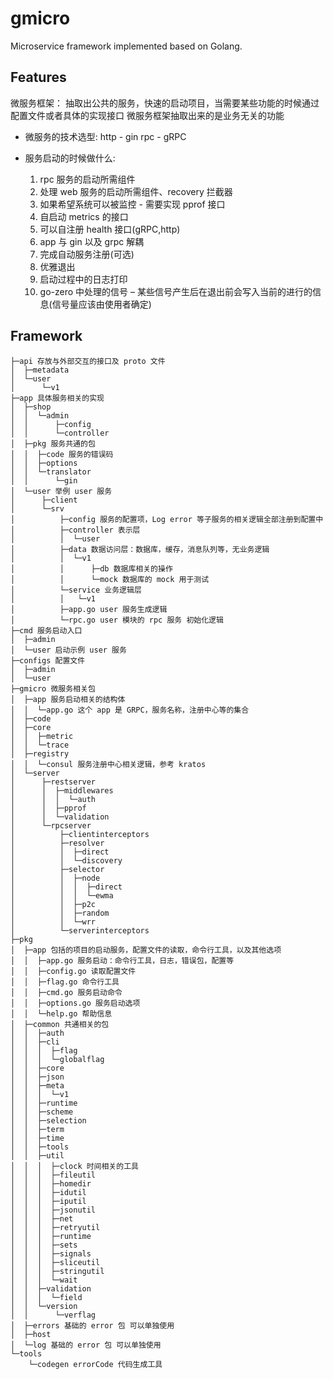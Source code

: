 # gmicro
Microservice framework implemented based on Golang.

## Features
微服务框架：
抽取出公共的服务，快速的启动项目，当需要某些功能的时候通过配置文件或者具体的实现接口
微服务框架抽取出来的是业务无关的功能
- 微服务的技术选型:
	http - gin
	rpc - gRPC

- 服务启动的时候做什么:
	1. rpc 服务的启动所需组件
	2. 处理 web 服务的启动所需组件、recovery 拦截器
	3. 如果希望系统可以被监控 - 需要实现 pprof 接口
	4. 自启动 metrics 的接口
	5. 可以自注册 health 接口(gRPC,http)
	6. app 与 gin 以及 grpc 解耦
	7. 完成自动服务注册(可选)
	8. 优雅退出
	9. 启动过程中的日志打印
	10. go-zero 中处理的信号 – 某些信号产生后在退出前会写入当前的进行的信息(信号量应该由使用者确定)

## Framework
```shell
├─api 存放与外部交互的接口及 proto 文件
│  ├─metadata
│  └─user
│      └─v1
├─app 具体服务相关的实现
│  ├─shop
│  │  └─admin
│  │      ├─config
│  │      └─controller
│  ├─pkg 服务共通的包
│  │  ├─code 服务的错误码
│  │  ├─options
│  │  └─translator
│  │      └─gin
│  └─user 举例 user 服务
│      ├─client
│      └─srv
│          ├─config 服务的配置项，Log error 等子服务的相关逻辑全部注册到配置中
│          ├─controller 表示层
│          │  └─user
│          ├─data 数据访问层：数据库，缓存，消息队列等，无业务逻辑
│          │  └─v1
│          │      ├─db 数据库相关的操作
│          │      └─mock 数据库的 mock 用于测试
│          └─service 业务逻辑层
│          │   └─v1
│          ├─app.go user 服务生成逻辑
│          └─rpc.go user 模块的 rpc 服务 初始化逻辑
├─cmd 服务启动入口
│  ├─admin
│  └─user 启动示例 user 服务
├─configs 配置文件
│  ├─admin
│  └─user
├─gmicro 微服务相关包
│  ├─app 服务启动相关的结构体
│  │  └─app.go 这个 app 是 GRPC，服务名称，注册中心等的集合
│  ├─code
│  ├─core
│  │  ├─metric
│  │  └─trace
│  ├─registry
│  │  └─consul 服务注册中心相关逻辑，参考 kratos
│  └─server
│      ├─restserver
│      │  ├─middlewares
│      │  │  └─auth
│      │  ├─pprof
│      │  └─validation
│      └─rpcserver
│          ├─clientinterceptors
│          ├─resolver
│          │  ├─direct
│          │  └─discovery
│          ├─selector
│          │  ├─node
│          │  │  ├─direct
│          │  │  └─ewma
│          │  ├─p2c
│          │  ├─random
│          │  └─wrr
│          └─serverinterceptors
├─pkg
│  ├─app 包括的项目的启动服务，配置文件的读取，命令行工具，以及其他选项
│  │  ├─app.go 服务启动：命令行工具，日志，错误包，配置等
│  │  ├─config.go 读取配置文件
│  │  ├─flag.go 命令行工具
│  │  ├─cmd.go 服务启动命令
│  │  ├─options.go 服务启动选项
│  │  └─help.go 帮助信息
│  ├─common 共通相关的包
│  │  ├─auth
│  │  ├─cli
│  │  │  ├─flag
│  │  │  └─globalflag
│  │  ├─core
│  │  ├─json
│  │  ├─meta
│  │  │  └─v1
│  │  ├─runtime
│  │  ├─scheme
│  │  ├─selection
│  │  ├─term
│  │  ├─time
│  │  ├─tools
│  │  ├─util
│  │  │  ├─clock 时间相关的工具
│  │  │  ├─fileutil
│  │  │  ├─homedir
│  │  │  ├─idutil
│  │  │  ├─iputil
│  │  │  ├─jsonutil
│  │  │  ├─net
│  │  │  ├─retryutil
│  │  │  ├─runtime
│  │  │  ├─sets
│  │  │  ├─signals
│  │  │  ├─sliceutil
│  │  │  ├─stringutil
│  │  │  └─wait
│  │  ├─validation
│  │  │  └─field
│  │  └─version
│  │      └─verflag
│  ├─errors 基础的 error 包 可以单独使用
│  ├─host
│  └─log 基础的 error 包 可以单独使用
└─tools
    └─codegen errorCode 代码生成工具 
```



